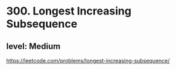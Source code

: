 # 300. Longest Increasing Subsequence
## level: Medium

https://leetcode.com/problems/longest-increasing-subsequence/
